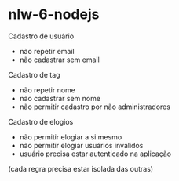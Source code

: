 # nlw-6-nodejs

Cadastro de usuário

-   não repetir email
-   não cadastrar sem email

Cadastro de tag

-   não repetir nome
-   não cadastrar sem nome
-   não permitir cadastro por não administradores

Cadastro de elogios

-   não permitir elogiar a si mesmo
-   não permitir elogiar usuários invalidos
-   usuário precisa estar autenticado na aplicação

(cada regra precisa estar isolada das outras)

